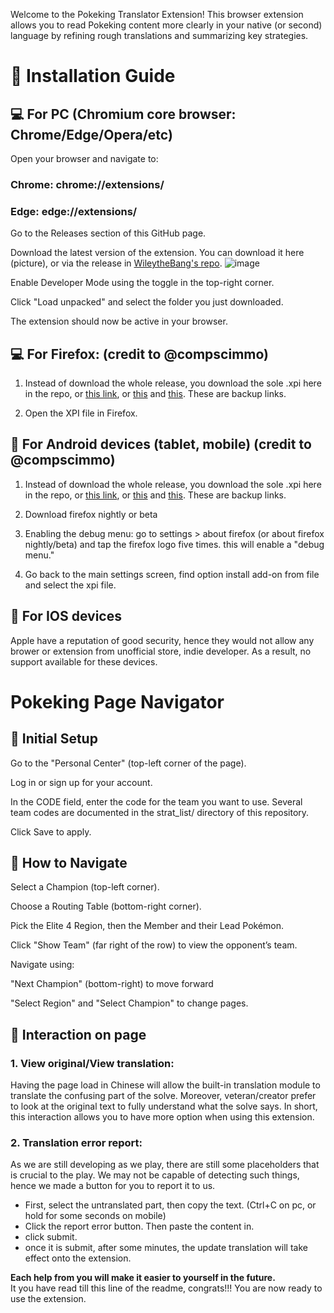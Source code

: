 Welcome to the Pokeking Translator Extension!
This browser extension allows you to read Pokeking content more clearly in your native (or second) language by refining rough translations and summarizing key strategies.

# 🧩 Installation Guide

## 💻 For PC (Chromium core browser: Chrome/Edge/Opera/etc)
Open your browser and navigate to:

### Chrome: chrome://extensions/

### Edge: edge://extensions/

Go to the Releases section of this GitHub page.

Download the latest version of the extension. You can download it here (picture), or via the release in [WileytheBang's repo](https://github.com/WileytheBANG/pokeking-translator/tree/WileytheBANG-Version-3.0).
![image](https://github.com/user-attachments/assets/c9b753a4-bc33-4243-bbcc-3c6137182e4b)


Enable Developer Mode using the toggle in the top-right corner.

Click "Load unpacked" and select the folder you just downloaded.

The extension should now be active in your browser.

## 💻 For Firefox: (credit to @compscimmo)
1. Instead of download the whole release, you download the sole .xpi here in the repo, or [this link](https://buzzheavier.com/jz0dq09lht0c), or [this](https://buzzheavier.com/3wwzfuujqa42) and [this](https://buzzheavier.com/wv21mgm5dxyj). These are backup links.

2. Open the XPI file in Firefox.

## 📱 For Android devices (tablet, mobile) (credit to @compscimmo)
1. Instead of download the whole release, you download the sole .xpi here in the repo, or [this link](https://buzzheavier.com/jz0dq09lht0c), or [this](https://buzzheavier.com/3wwzfuujqa42) and [this](https://buzzheavier.com/wv21mgm5dxyj). These are backup links.

2. Download firefox nightly or beta

3. Enabling the debug menu: go to settings > about firefox (or about firefox nightly/beta) and tap the firefox logo five times. this will enable a "debug menu."

4. Go back to the main settings screen, find option install add-on from file and select the xpi file.

## 📱 For IOS devices

Apple have a reputation of good security, hence they would not allow any brower or extension from unofficial store, indie developer. As a result, no support available for these devices.

# Pokeking Page Navigator
## 🔧 Initial Setup
Go to the "Personal Center" (top-left corner of the page).

Log in or sign up for your account.

In the CODE field, enter the code for the team you want to use. Several team codes are documented in the strat_list/ directory of this repository.

Click Save to apply.

## 🚀 How to Navigate
Select a Champion (top-left corner).

Choose a Routing Table (bottom-right corner).

Pick the Elite 4 Region, then the Member and their Lead Pokémon.

Click "Show Team" (far right of the row) to view the opponent’s team.

Navigate using:

"Next Champion" (bottom-right) to move forward

"Select Region" and "Select Champion" to change pages.

## 📝 Interaction on page

### 1. View original/View translation:

Having the page load in Chinese will allow the built-in translation module to translate the confusing part of the solve. Moreover, veteran/creator prefer to look at the original text to fully understand what the solve says. In short, this interaction allows you to have more option when using this extension.

### 2. Translation error report:

As we are still developing as we play, there are still some placeholders that is crucial to the play. We may not be capable of detecting such things, hence we made a button for you to report it to us. 

- First, select the untranslated part, then copy the text. (Ctrl+C on pc, or hold for some seconds on mobile) 
- Click the report error button. Then paste the content in.
- click submit.
- once it is submit, after some minutes, the update translation will take effect onto the extension.

**Each help from you will make it easier to yourself in the future.**  <br/>
It you have read till this line of the readme, congrats!!! You are now ready to use the extension. 
